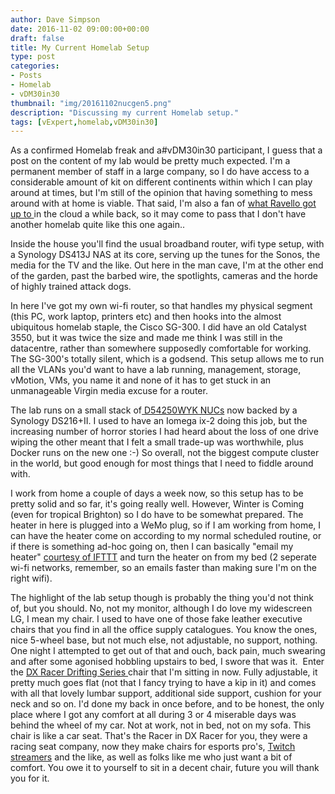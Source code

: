```yaml
---
author: Dave Simpson
date: 2016-11-02 09:00:00+00:00
draft: false
title: My Current Homelab Setup
type: post
categories:
- Posts
- Homelab
- vDM30in30
thumbnail: "img/20161102nucgen5.png"
description: "Discussing my current Homelab setup."
tags: [vExpert,homelab,vDM30in30]
---
```


As a confirmed Homelab freak and a#vDM30in30 participant, I guess that a post on the content of my lab would be pretty much expected. I'm a permanent member of staff in a large company, so I do have access to a considerable amount of kit on different continents within which I can play around at times, but I'm still of the opinion that having something to mess around with at home is viable. That said, I'm also a fan of [what Ravello got up to ](http://www.virtualmachinery.co.uk/2015/08/time-for-cloud-lab.html)in the cloud a while back, so it may come to pass that I don't have another homelab quite like this one again..  

  
Inside the house you'll find the usual broadband router, wifi type setup, with a Synology DS413J NAS at its core, serving up the tunes for the Sonos, the media for the TV and the like. Out here in the man cave, I'm at the other end of the garden, past the barbed wire, the spotlights, cameras and the horde of highly trained attack dogs.  
  
In here I've got my own wi-fi router, so that handles my physical segment (this PC, work laptop, printers etc) and then hooks into the almost ubiquitous homelab staple, the Cisco SG-300. I did have an old Catalyst 3550, but it was twice the size and made me think I was still in the datacentre, rather than somewhere supposedly comfortable for working. The SG-300's totally silent, which is a godsend. This setup allows me to run all the VLANs you'd want to have a lab running, management, storage, vMotion, VMs, you name it and none of it has to get stuck in an unmanageable Virgin media excuse for a router.  
  
The lab runs on a small stack of[ D54250WYK NUCs](http://www.virtualmachinery.co.uk/2015/03/vexpert-homelab-5-esxi-60-nuc-nuc-nuc.html) now backed by a Synology DS216+II. I used to have an Iomega ix-2 doing this job, but the increasing number of horror stories I had heard about the loss of one drive wiping the other meant that I felt a small trade-up was worthwhile, plus Docker runs on the new one :-) So overall, not the biggest compute cluster in the world, but good enough for most things that I need to fiddle around with.  
  
I work from home a couple of days a week now, so this setup has to be pretty solid and so far, it's going really well. However, Winter is Coming (even for tropical Brighton) so I do have to be somewhat prepared. The heater in here is plugged into a WeMo plug, so if I am working from home, I can have the heater come on according to my normal scheduled routine, or if there is something ad-hoc going on, then I can basically "email my heater" [courtesy of IFTTT](https://ifttt.com/recipes/132322-use-siri-to-toggle-wemo-switch-via-email-siri-wemo) and turn the heater on from my bed (2 seperate wi-fi networks, remember, so an emails faster than making sure I'm on the right wifi).  
  
The highlight of the lab setup though is probably the thing you'd not think of, but you should. No, not my monitor, although I do love my widescreen LG, I mean my chair. I used to have one of those fake leather executive chairs that you find in all the office supply catalogues. You know the ones, nice 5-wheel base, but not much else, not adjustable, no support, nothing. One night I attempted to get out of that and ouch, back pain, much swearing and after some agonised hobbling upstairs to bed, I swore that was it.  Enter the [DX Racer Drifting Series ](http://www.dxracer-europe.com/drifting-series-1)chair that I'm sitting in now. Fully adjustable, it pretty much goes flat (not that I fancy trying to have a kip in it) and comes with all that lovely lumbar support, additional side support, cushion for your neck and so on. I'd done my back in once before, and to be honest, the only place where I got any comfort at all during 3 or 4 miserable days was behind the wheel of my car. Not at work, not in bed, not on my sofa. This chair is like a car seat. That's the Racer in DX Racer for you, they were a racing seat company, now they make chairs for esports pro's, [Twitch streamers](http://twitch.tv/) and the like, as well as folks like me who just want a bit of comfort. You owe it to yourself to sit in a decent chair, future you will thank you for it.
